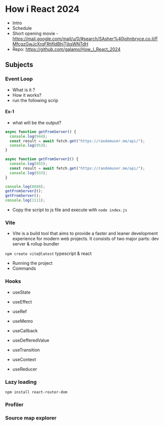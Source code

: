 # How i React 2024

- Intro
- Schedule
- Short opening movie - https://mail.google.com/mail/u/0/#search/SAsher%40johnbryce.co.il/FMfcgzGwJcXrqFRtjfldBhjTjbsWNTdH
- Repo: https://github.com/galamo/How_I_React_2024

## Subjects

### Event Loop

- What is it ?
- How it works?
- run the following scrip

#### Ex-1

- what will be the output?

```javascript
async function getFromServer() {
  console.log(944);
  const result = await fetch.get("https://randomuser.me/api/");
  console.log(953);
}

async function getFromServer2() {
  console.log(955);
  const result = await fetch.get("https://randomuser.me/api/");
  console.log(933);
}

console.log(8888);
getFromServer2();
getFromServer();
console.log(1111);
```

- Copy the script to js file and execute with `node index.js`

### Vite

- Vite is a build tool that aims to provide a faster and leaner development experience for modern web projects. It consists of two major parts: dev server & rollup bundler

`npm create vite@latest`
typescript & react

- Running the project
- Commands

### Hooks

- useState
- useEffect
- useRef
- useMemo
- useCallback
- useDefferedValue
- useTransition

- useContext
- useReducer

### Lazy loading

`npm install react-router-dom`

### Profiler

### Source map explorer
